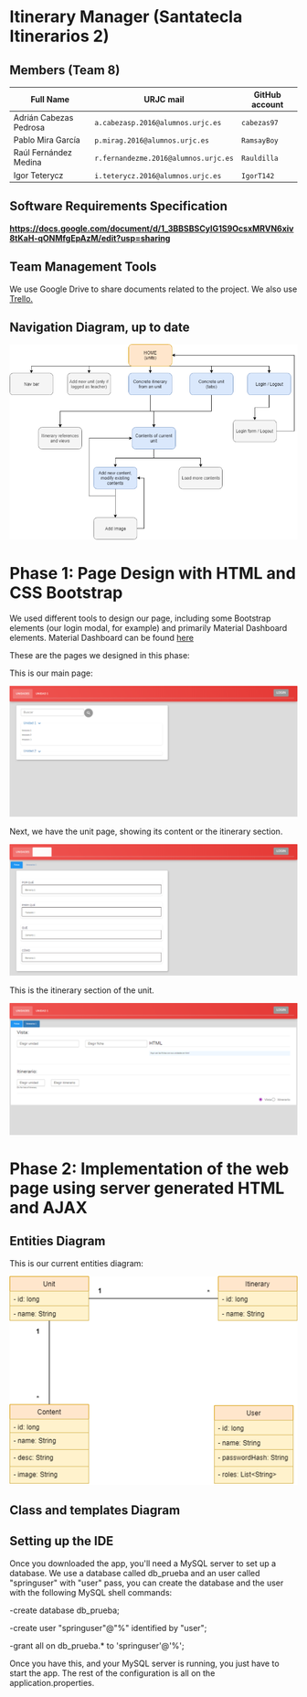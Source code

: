 # Itinerary Manager (Santatecla Itinerarios 2)

## Members (Team 8)
|Full Name             | URJC mail                         | GitHub account                       |
|----------------|-------------------------------|-----------------------------|
| Adrián Cabezas Pedrosa | `a.cabezasp.2016@alumnos.urjc.es`| `cabezas97`          |
| Pablo Mira García | `p.mirag.2016@alumnos.urjc.es`|   `RamsayBoy`       |
| Raúl Fernández Medina| `r.fernandezme.2016@alumnos.urjc.es`|`Rauldilla` |
| Igor Teterycz | `i.teterycz.2016@alumnos.urjc.es`| `IgorT142`|

## Software Requirements Specification
**https://docs.google.com/document/d/1_3BBSBSCyIG1S9OcsxMRVN6xiv8tKaH-qONMfgEpAzM/edit?usp=sharing**

## Team Management Tools
We use Google Drive to share documents related to the project.
We also use [Trello.](https://trello.com/b/6ClCgEkx/itinerary-manager-daw)

## Navigation Diagram, up to date



![](https://github.com/CodeURJC-DAW-2018-19/santatecla-itinerarios-2/blob/master/Screenshots/navphase2.png "Navigation Diagram")



# Phase 1: Page Design with HTML and CSS Bootstrap

We used different tools to design our page, including some Bootstrap elements (our login modal, for example) and primarily Material Dashboard elements. Material Dashboard can be found [here](https://www.creative-tim.com/product/material-dashboard)

These are the pages we designed in this phase: 

This is our main page:

![Screenshot of main page.](https://github.com/CodeURJC-DAW-2018-19/santatecla-itinerarios-2/blob/master/Screenshots/Captura.PNG "Screenshot of main page")

Next, we have the unit page, showing its content or the itinerary section.

![Screenshot of an unit page with its content.](https://github.com/CodeURJC-DAW-2018-19/santatecla-itinerarios-2/blob/master/Screenshots/Captura2.PNG "Screenshot of an unit page with its content")

This is the itinerary section of the unit.

![Screenshot of an itinerary section, within an unit.](https://github.com/CodeURJC-DAW-2018-19/santatecla-itinerarios-2/blob/master/Screenshots/Captura3.PNG "Screenshot of an itinerary section, within an unit")

# Phase 2: Implementation of the web page using server generated HTML and AJAX
## Entities Diagram

This is our current entities diagram:

![Entities diagram.](https://github.com/CodeURJC-DAW-2018-19/santatecla-itinerarios-2/blob/master/Screenshots/entities.png "Entities diagram")
## Class and templates Diagram
## Setting up the IDE
Once you downloaded the app, you'll need a MySQL server to set up a database.
We use a database called db_prueba and an user called "springuser" with "user" pass, you can create the database and the user with the following MySQL shell commands:

  -create database db_prueba;
  
  -create user "springuser"@"%" identified by "user";
  
  -grant all on db_prueba.* to 'springuser'@'%';
  
Once you have this, and your MySQL server is running, you just have to start the app. 
The rest of the configuration is all on the application.properties.
